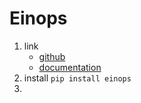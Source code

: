 # Einops

1. link
   * [github](https://github.com/arogozhnikov/einops)
   * [documentation](https://einops.rocks/)
2. install `pip install einops`
3.

